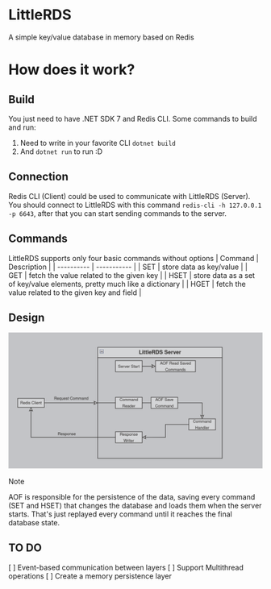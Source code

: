 # LittleRDS
A simple key/value database in memory based on Redis

# How does it work?
## Build
You just need to have .NET SDK 7 and Redis CLI.
Some commands to build and run:
1. Need to write in your favorite CLI `dotnet build`
2. And `dotnet run` to run :D

## Connection
Redis CLI (Client)  could be used to communicate with LittleRDS (Server).
You should connect to LittleRDS with this command `redis-cli -h 127.0.0.1 -p 6643`, after that you can start sending commands to the server.

## Commands
LittleRDS supports only four basic commands without options
| Command    | Description |
| ---------- | ----------- |
| SET        | store data as key/value        |
| GET        | fetch the value related to the given key         |
| HSET       | store data as a set of key/value elements, pretty much like a dictionary       |
| HGET       | fetch the value related to the given key and field        |


## Design
![LittleRDS process flow diagram](./LittleRDSDiagram.png)
>[!NOTE]
>AOF is responsible for the persistence of the data, saving every command (SET and HSET) that changes the database and loads them when the server starts.
> That's just replayed every command until it reaches the final database state.

## TO DO
[ ] Event-based communication between layers
[ ] Support Multithread operations
[ ] Create a memory persistence layer
